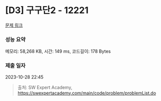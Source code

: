 # [D3] 구구단2 - 12221 

[문제 링크](https://swexpertacademy.com/main/code/problem/problemDetail.do?contestProbId=AXpz3dravpQDFATi) 

### 성능 요약

메모리: 58,268 KB, 시간: 149 ms, 코드길이: 178 Bytes

### 제출 일자

2023-10-28 22:45



> 출처: SW Expert Academy, https://swexpertacademy.com/main/code/problem/problemList.do
